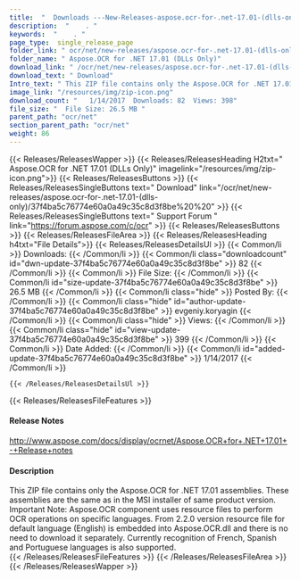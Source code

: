 ```yaml
---
title:  "  Downloads ---New-Releases-aspose.ocr-for-.net-17.01-(dlls-only) . " 
description:  "    . " 
keywords:  "    . " 
page_type:  single_release_page
folder_link: " ocr/net/new-releases/aspose.ocr-for-.net-17.01-(dlls-only)/"
folder_name: " Aspose.OCR for .NET 17.01 (DLLs Only)"
download_link: " /ocr/net/new-releases/aspose.ocr-for-.net-17.01-(dlls-only)/37f4ba5c76774e60a0a49c35c8d3f8be"
download_text: " Download"
Intro_text: " This ZIP file contains only the Aspose.OCR for .NET 17.01 assemblies. These asse..."
image_link: "/resources/img/zip-icon.png"
download_count: "   1/14/2017  Downloads: 82  Views: 398"
file_size: "  File Size: 26.5 MB "
parent_path: "ocr/net"
section_parent_path: "ocr/net"
weight: 86 
---
```


{{< Releases/ReleasesWapper >}}
  {{< Releases/ReleasesHeading H2txt=" Aspose.OCR for .NET 17.01 (DLLs Only)" imagelink="/resources/img/zip-icon.png">}}
  {{< Releases/ReleasesButtons >}}
    {{< Releases/ReleasesSingleButtons text=" Download" link="/ocr/net/new-releases/aspose.ocr-for-.net-17.01-(dlls-only)/37f4ba5c76774e60a0a49c35c8d3f8be%20%20" >}}
    {{< Releases/ReleasesSingleButtons text=" Support Forum " link="https://forum.aspose.com/c/ocr" >}}
  {{< Releases/ReleasesButtons >}}
  {{< Releases/ReleasesFileArea >}}
    {{< Releases/ReleasesHeading h4txt="File Details">}}
    {{< Releases/ReleasesDetailsUl >}}
            {{< Common/li  >}} Downloads: {{< /Common/li >}} 
      {{< Common/li class="downloadcount" id="dwn-update-37f4ba5c76774e60a0a49c35c8d3f8be" >}} 82 {{< /Common/li >}} 
      {{< Common/li  >}} File Size: {{< /Common/li >}} 
      {{< Common/li id="size-update-37f4ba5c76774e60a0a49c35c8d3f8be" >}} 26.5 MB {{< /Common/li >}} 
      {{< Common/li  class="hide" >}} Posted By: {{< /Common/li >}} 
      {{< Common/li class="hide" id="author-update-37f4ba5c76774e60a0a49c35c8d3f8be" >}} evgeniy.koryagin {{< /Common/li >}} 
      {{< Common/li class="hide"  >}} Views: {{< /Common/li >}} 
      {{< Common/li class="hide" id="view-update-37f4ba5c76774e60a0a49c35c8d3f8be" >}} 399 {{< /Common/li >}} 
      {{< Common/li  >}} Date Added: {{< /Common/li >}} 
      {{< Common/li id="added-update-37f4ba5c76774e60a0a49c35c8d3f8be" >}} 1/14/2017 {{< /Common/li >}} 

    {{< /Releases/ReleasesDetailsUl >}}

  {{< Releases/ReleasesFileFeatures >}}
      <h4>Release Notes</h4><div><a href="http://www.aspose.com/docs/display/ocrnet/Aspose.OCR+for+.NET+17.01+-+Release+notes">http://www.aspose.com/docs/display/ocrnet/Aspose.OCR+for+.NET+17.01+-+Release+notes</a></div><h4>Description</h4><div class="HTMLDescription">This ZIP file contains only the Aspose.OCR for .NET 17.01 assemblies. These assemblies are the same as in the MSI installer of same product version. Important Note: Aspose.OCR component uses resource files to perform OCR operations on specific languages. From 2.2.0 version resource file for default language (English) is embedded into Aspose.OCR.dll and there is no need to download it separately. Currently recognition of French, Spanish and Portuguese languages is also supported.</div>
  {{< /Releases/ReleasesFileFeatures >}}
 {{< /Releases/ReleasesFileArea >}}
{{< /Releases/ReleasesWapper >}}


